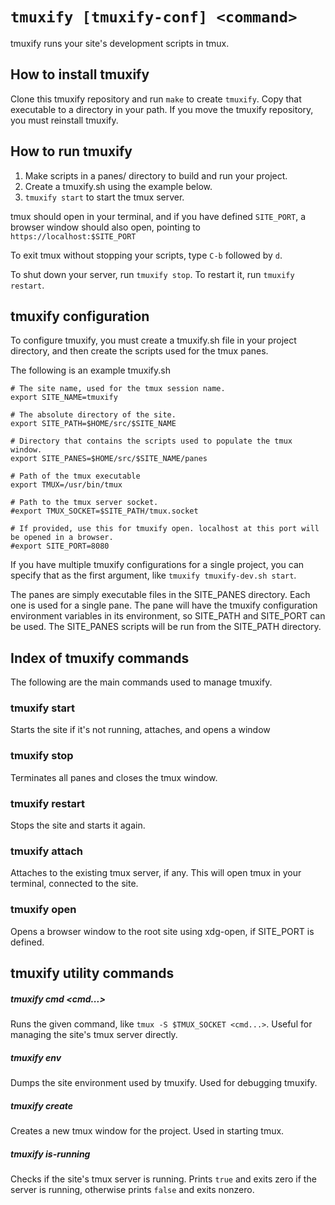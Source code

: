 # `tmuxify [tmuxify-conf] <command>`

tmuxify runs your site's development scripts in tmux.

## How to install tmuxify

Clone this tmuxify repository and run `make` to create `tmuxify`. Copy that
executable to a directory in your path. If you move the tmuxify repository, you
must reinstall tmuxify.

## How to run tmuxify

1. Make scripts in a panes/ directory to build and run your project.
2. Create a tmuxify.sh using the example below.
3. `tmuxify start` to start the tmux server.

tmux should open in your terminal, and if you have defined `SITE_PORT`,
a browser window should also open, pointing to `https://localhost:$SITE_PORT`

To exit tmux without stopping your scripts, type `C-b` followed by `d`.

To shut down your server, run `tmuxify stop`. To restart it, run `tmuxify
restart`.

## tmuxify configuration

To configure tmuxify, you must create a tmuxify.sh file in your project directory,
and then create the scripts used for the tmux panes.

The following is an example tmuxify.sh

    # The site name, used for the tmux session name.
    export SITE_NAME=tmuxify

    # The absolute directory of the site.
    export SITE_PATH=$HOME/src/$SITE_NAME

    # Directory that contains the scripts used to populate the tmux window.
    export SITE_PANES=$HOME/src/$SITE_NAME/panes

    # Path of the tmux executable
    export TMUX=/usr/bin/tmux

    # Path to the tmux server socket.
    #export TMUX_SOCKET=$SITE_PATH/tmux.socket

    # If provided, use this for tmuxify open. localhost at this port will be opened in a browser.
    #export SITE_PORT=8080

If you have multiple tmuxify configurations for a single project, you can specify
that as the first argument, like `tmuxify tmuxify-dev.sh start`.

The panes are simply executable files in the SITE_PANES directory. Each one is used
for a single pane. The pane will have the tmuxify configuration environment variables
in its environment, so SITE_PATH and SITE_PORT can be used. The SITE_PANES scripts
will be run from the SITE_PATH directory.

## Index of tmuxify commands

The following are the main commands used to manage tmuxify.

### tmuxify start
Starts the site if it's not running, attaches, and opens a window

### tmuxify stop
Terminates all panes and closes the tmux window.

### tmuxify restart
Stops the site and starts it again.

### tmuxify attach
Attaches to the existing tmux server, if any. This will open tmux in your
terminal, connected to the site.

### tmuxify open
Opens a browser window to the root site using xdg-open, if SITE_PORT is defined.

## tmuxify utility commands

##### tmuxify cmd <cmd...>
Runs the given command, like `tmux -S $TMUX_SOCKET <cmd...>`. Useful for managing
the site's tmux server directly.

##### tmuxify env
Dumps the site environment used by tmuxify. Used for debugging tmuxify.

##### tmuxify create
Creates a new tmux window for the project. Used in starting tmux.

##### tmuxify is-running
Checks if the site's tmux server is running. Prints `true` and exits zero if
the server is running, otherwise prints `false` and exits nonzero.
